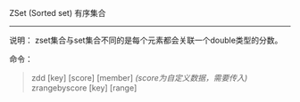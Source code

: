ZSet (Sorted set) 有序集合
***
说明：
    zset集合与set集合不同的是每个元素都会关联一个double类型的分数。

命令：

> zdd [key] [score] [member] *(score为自定义数据，需要传入)*
> zrangebyscore [key] [range]